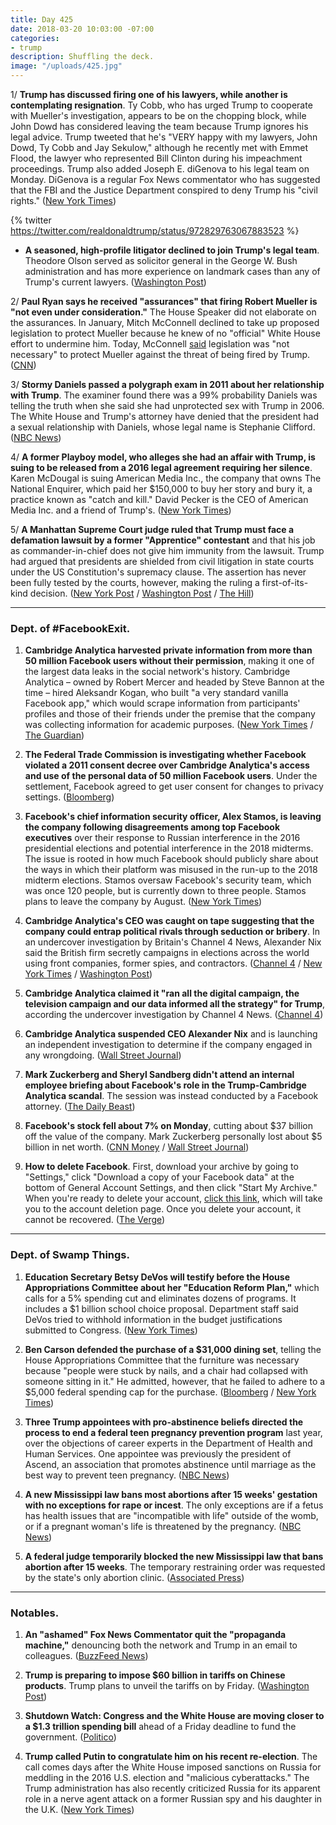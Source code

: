 ```yaml
---
title: Day 425
date: 2018-03-20 10:03:00 -07:00
categories:
- trump
description: Shuffling the deck.
image: "/uploads/425.jpg"
---
```


1/ **Trump has discussed firing one of his lawyers, while another is contemplating resignation**. Ty Cobb, who has urged Trump to cooperate with Mueller's investigation, appears to be on the chopping block, while John Dowd has considered leaving the team because Trump ignores his legal advice. Trump tweeted that he's "VERY happy with my lawyers, John Dowd, Ty Cobb and Jay Sekulow," although he recently met with Emmet Flood, the lawyer who represented Bill Clinton during his impeachment proceedings. Trump also added Joseph E. diGenova to his legal team on Monday. DiGenova is a regular Fox News commentator who has suggested that the FBI and the Justice Department conspired to deny Trump his "civil rights." ([New York Times](https://www.nytimes.com/2018/03/19/us/politics/trump-lawyers-mueller-russia-investigation.html))

{% twitter https://twitter.com/realdonaldtrump/status/972829763067883523 %}

* **A seasoned, high-profile litigator declined to join Trump's legal team**. Theodore Olson served as solicitor general in the George W. Bush administration and has more experience on landmark cases than any of Trump's current lawyers. ([Washington Post](https://www.washingtonpost.com/politics/trump-legal-team-seeks-to-add-gravitas-with-offer-to-star-gop-attorney-theodore-b-olson/2018/03/20/571f1e46-2c41-11e8-8ad6-fbc50284fce8_story.html))

2/ **Paul Ryan says he received "assurances" that firing Robert Mueller is "not even under consideration."** The House Speaker did not elaborate on the assurances. In January, Mitch McConnell declined to take up proposed legislation to protect Mueller because he knew of no "official" White House effort to undermine him. Today, McConnell [said](https://www.cnn.com/2018/03/20/politics/mitch-mcconnell-mueller-defense-schumer/index.html) legislation was "not necessary" to protect Mueller against the threat of being fired by Trump. ([CNN](https://www.cnn.com/2018/03/20/politics/paul-ryan-assurances-mueller-not-fired/index.html))

3/ **Stormy Daniels passed a polygraph exam in 2011 about her relationship with Trump**. The examiner found there was a 99% probability Daniels was telling the truth when she said she had unprotected sex with Trump in 2006. The White House and Trump's attorney have denied that the president had a sexual relationship with Daniels, whose legal name is Stephanie Clifford. ([NBC News](https://www.nbcnews.com/politics/politics-news/lie-detector-test-shows-stormy-daniels-truthful-about-trump-affair-n858281))

4/ **A former Playboy model, who alleges she had an affair with Trump, is suing to be released from a 2016 legal agreement requiring her silence**. Karen McDougal is suing American Media Inc., the company that owns The National Enquirer, which paid her $150,000 to buy her story and bury it, a practice known as "catch and kill." David Pecker is the CEO of American Media Inc. and a friend of Trump's. ([New York Times](https://www.nytimes.com/2018/03/20/us/ex-playboy-model-sues-to-break-silence-on-trump.html))

5/ **A Manhattan Supreme Court judge ruled that Trump must face a defamation lawsuit by a former "Apprentice" contestant** and that his job as commander-in-chief does not give him immunity from the lawsuit. Trump had argued that presidents are shielded from civil litigation in state courts under the US Constitution's supremacy clause. The assertion has never been fully tested by the courts, however, making the ruling a first-of-its-kind decision. ([New York Post](https://nypost.com/2018/03/20/former-apprentice-contestant-can-sue-trump-for-defamation/) / [Washington Post](https://www.washingtonpost.com/politics/judge-rules-defamation-case-against-trump-may-proceed/2018/03/20/561d1d44-f498-11e7-b34a-b85626af34ef_story.html) / [The Hill](http://thehill.com/blogs/blog-briefing-room/news/379345-judge-denies-trump-immunity-rules-he-must-face-defamation))

---

### Dept. of #FacebookExit.

1. **Cambridge Analytica harvested private information from more than 50 million Facebook users without their permission**, making it one of the largest data leaks in the social network's history. Cambridge Analytica – owned by Robert Mercer and headed by Steve Bannon at the time – hired Aleksandr Kogan, who built "a very standard vanilla Facebook app," which would scrape information from participants' profiles and those of their friends under the premise that the company was collecting information for academic purposes. ([New York Times](https://www.nytimes.com/2018/03/17/us/politics/cambridge-analytica-trump-campaign.html) / [The Guardian](https://www.theguardian.com/news/2018/mar/17/cambridge-analytica-facebook-influence-us-election))

2. **The Federal Trade Commission is investigating whether Facebook violated a 2011 consent decree over Cambridge Analytica's access and use of the personal data of 50 million Facebook users**. Under the settlement, Facebook agreed to get user consent for changes to privacy settings. ([Bloomberg](https://www.bloomberg.com/news/articles/2018-03-20/ftc-said-to-be-probing-facebook-for-use-of-personal-data))

3. **Facebook's chief information security officer, Alex Stamos, is leaving the company following disagreements among top Facebook executives** over their response to Russian interference in the 2016 presidential elections and potential interference in the 2018 midterms. The issue is rooted in how much Facebook should publicly share about the ways in which their platform was misused in the run-up to the 2018 midterm elections. Stamos oversaw Facebook's security team, which was once 120 people, but is currently down to three people. Stamos plans to leave the company by August. ([New York Times](https://www.nytimes.com/2018/03/19/technology/facebook-alex-stamos.html))

4. **Cambridge Analytica's CEO was caught on tape suggesting that the company could entrap political rivals through seduction or bribery**. In an undercover investigation by Britain's Channel 4 News, Alexander Nix said the British firm secretly campaigns in elections across the world using front companies, former spies, and contractors. ([Channel 4](https://www.channel4.com/news/cambridge-analytica-revealed-trumps-election-consultants-filmed-saying-they-use-bribes-and-sex-workers-to-entrap-politicians-investigation) / [New York Times](https://www.nytimes.com/2018/03/19/us/cambridge-analytica-alexander-nix.html) / [Washington Post](https://www.washingtonpost.com/news/the-switch/wp/2018/03/19/cambridge-analytica-ceo-appears-to-talk-about-using-bribes-and-sex-workers-to-sway-elections-on-secretly-recorded-news-video/))

5. **Cambridge Analytica claimed it "ran all the digital campaign, the television campaign and our data informed all the strategy" for Trump**, according the undercover investigation by Channel 4 News. ([Channel 4](https://www.channel4.com/news/exposed-undercover-secrets-of-donald-trump-data-firm-cambridge-analytica))

6. **Cambridge Analytica suspended CEO Alexander Nix** and is launching an independent investigation to determine if the company engaged in any wrongdoing. ([Wall Street Journal](https://www.wsj.com/articles/cambridge-analytica-suspends-ceo-alexander-nix-amid-facebook-data-uproar-1521572446))

7. **Mark Zuckerberg and Sheryl Sandberg didn't attend an internal employee briefing about Facebook's role in the Trump-Cambridge Analytica scandal**. The session was instead conducted by a Facebook attorney. ([The Daily Beast](https://www.thedailybeast.com/exclusive-mark-zuckerberg-awol-from-facebooks-data-leak-damage-control-session))

8. **Facebook's stock fell about 7% on Monday**, cutting about $37 billion off the value of the company. Mark Zuckerberg personally lost about $5 billion in net worth. ([CNN Money](http://money.cnn.com/2018/03/19/news/companies/zuckerberg-net-worth/index.html) / [Wall Street Journal](https://www.wsj.com/articles/facebook-is-pummeled-by-user-data-blowback-1521561322))

9. **How to delete Facebook**. First, download your archive by going to "Settings," click "Download a copy of your Facebook data" at the bottom of General Account Settings, and then click "Start My Archive." When you're ready to delete your account, [click this link](https://www.facebook.com/help/delete_account), which will take you to the account deletion page. Once you delete your account, it cannot be recovered. ([The Verge](https://www.theverge.com/2018/3/20/17142806/how-to-delete-facebook-page-account-data-privacy))

---

### Dept. of Swamp Things.

1. **Education Secretary Betsy DeVos will testify before the House Appropriations Committee about her "Education Reform Plan,"** which calls for a 5% spending cut and eliminates dozens of programs. It includes a $1 billion school choice proposal. Department staff said DeVos tried to withhold information in the budget justifications submitted to Congress. ([New York Times](https://www.nytimes.com/2018/03/20/us/politics/education-secretary-devos-reorganization-plan-union.html))

2. **Ben Carson defended the purchase of a $31,000 dining set**, telling the House Appropriations Committee that the furniture was necessary because "people were stuck by nails, and a chair had collapsed with someone sitting in it." He admitted, however, that he failed to adhere to a $5,000 federal spending cap for the purchase. ([Bloomberg](https://www.bloomberg.com/news/articles/2018-03-20/hud-s-carson-denies-trying-to-mislead-public-in-furniture-furor) / [New York Times](https://www.nytimes.com/2018/03/20/us/ben-carson-hud-dining-room.html))

3. **Three Trump appointees with pro-abstinence beliefs directed the process to end a federal teen pregnancy prevention program** last year, over the objections of career experts in the Department of Health and Human Services. One appointee was previously the president of Ascend, an association that promotes abstinence until marriage as the best way to prevent teen pregnancy. ([NBC News](https://www.nbcnews.com/politics/politics-news/notes-emails-reveal-trump-appointees-war-end-hhs-teen-pregnancy-n857686))

4. **A new Mississippi law bans most abortions after 15 weeks' gestation with no exceptions for rape or incest**. The only exceptions are if a fetus has health issues that are "incompatible with life" outside of the womb, or if a pregnant woman's life is threatened by the pregnancy. ([NBC News](https://www.nbcnews.com/politics/politics-news/mississippi-gov-signs-nation-s-toughest-abortion-restrictions-n858031))

5. **A federal judge temporarily blocked the new Mississippi law that bans abortion after 15 weeks**. The temporary restraining order was requested by the state's only abortion clinic. ([Associated Press](https://apnews.com/6c55a98736194980a29ddeba3ec71e00))

---

### Notables.

1. **An "ashamed" Fox News Commentator quit the "propaganda machine,"** denouncing both the network and Trump in an email to colleagues. ([BuzzFeed News](https://www.buzzfeed.com/tomnamako/ralph-peters))

2. **Trump is preparing to impose $60 billion in tariffs on Chinese products**. Trump plans to unveil the tariffs on by Friday. ([Washington Post](https://www.washingtonpost.com/business/economy/trump-prepared-to-hit-china-with-60-billion-in-annual-tariffs/2018/03/19/fd5e5874-2bb7-11e8-b0b0-f706877db618_story.html))

3. **Shutdown Watch: Congress and the White House are moving closer to a $1.3 trillion spending bill** ahead of a Friday deadline to fund the government. ([Politico](https://www.politico.com/story/2018/03/19/congress-spending-bill-government-shutdown-471884))

4. **Trump called Putin to congratulate him on his recent re-election**. The call comes days after the White House imposed sanctions on Russia for meddling in the 2016 U.S. election and "malicious cyberattacks." The Trump administration has also recently criticized Russia for its apparent role in a nerve agent attack on a former Russian spy and his daughter in the U.K. ([New York Times](https://www.nytimes.com/2018/03/20/us/politics/trump-says-he-congratulated-putin-on-his-re-election-and-they-may-meet-soon.html))